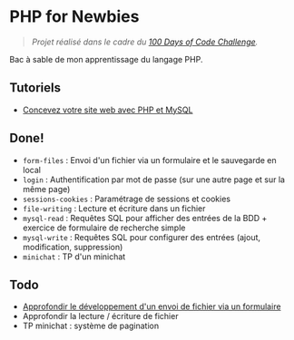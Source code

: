 # PHP for Newbies

> *Projet réalisé dans le cadre du [100 Days of Code Challenge](https://github.com/hugodessomme/100-days-of-code).*

Bac à sable de mon apprentissage du langage PHP.

## Tutoriels

- [Concevez votre site web avec PHP et MySQL](https://huit.re/php-for-newbies)

## Done!

- `form-files` : Envoi d'un fichier via un formulaire et le sauvegarde en local
- `login` : Authentification par mot de passe (sur une autre page et sur la même page)
- `sessions-cookies` : Paramétrage de sessions et cookies
- `file-writing` : Lecture et écriture dans un fichier
- `mysql-read` : Requêtes SQL pour afficher des entrées de la BDD + exercice de formulaire de recherche simple
- `mysql-write` : Requêtes SQL pour configurer des entrées (ajout, modification, suppression)
- `minichat` : TP d'un minichat

## Todo

- [Approfondir le développement d'un envoi de fichier via un formulaire](https://huit.re/form-files-2)
- Approfondir la lecture / écriture de fichier
- TP minichat : système de pagination